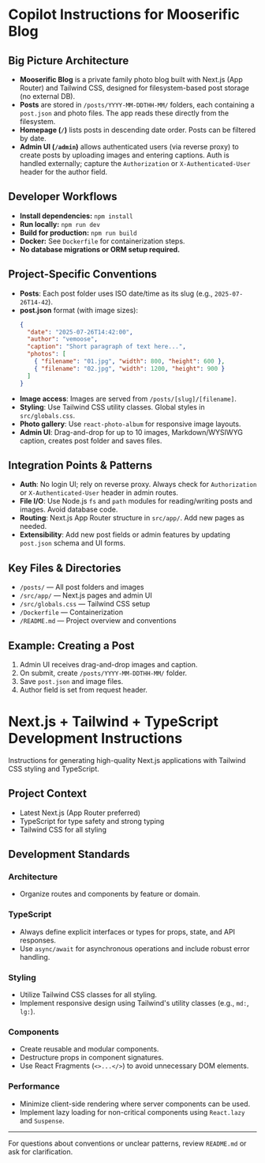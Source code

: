 # Copilot Instructions for Mooserific Blog

## Big Picture Architecture
- **Mooserific Blog** is a private family photo blog built with Next.js (App Router) and Tailwind CSS, designed for filesystem-based post storage (no external DB).
- **Posts** are stored in `/posts/YYYY-MM-DDTHH-MM/` folders, each containing a `post.json` and photo files. The app reads these directly from the filesystem.
- **Homepage (`/`)** lists posts in descending date order. Posts can be filtered by date.
- **Admin UI (`/admin`)** allows authenticated users (via reverse proxy) to create posts by uploading images and entering captions. Auth is handled externally; capture the `Authorization` or `X-Authenticated-User` header for the author field.

## Developer Workflows
- **Install dependencies:** `npm install`
- **Run locally:** `npm run dev`
- **Build for production:** `npm run build`
- **Docker:** See `Dockerfile` for containerization steps.
- **No database migrations or ORM setup required.**

## Project-Specific Conventions
- **Posts**: Each post folder uses ISO date/time as its slug (e.g., `2025-07-26T14-42`).
- **post.json** format (with image sizes):
  ```json
  {
    "date": "2025-07-26T14:42:00",
    "author": "vemoose",
    "caption": "Short paragraph of text here...",
    "photos": [
      { "filename": "01.jpg", "width": 800, "height": 600 },
      { "filename": "02.jpg", "width": 1200, "height": 900 }
    ]
  }
  ```
- **Image access**: Images are served from `/posts/[slug]/[filename]`.
- **Styling**: Use Tailwind CSS utility classes. Global styles in `src/globals.css`.
- **Photo gallery**: Use `react-photo-album` for responsive image layouts.
- **Admin UI**: Drag-and-drop for up to 10 images, Markdown/WYSIWYG caption, creates post folder and saves files.

## Integration Points & Patterns
- **Auth**: No login UI; rely on reverse proxy. Always check for `Authorization` or `X-Authenticated-User` header in admin routes.
- **File I/O**: Use Node.js `fs` and `path` modules for reading/writing posts and images. Avoid database code.
- **Routing**: Next.js App Router structure in `src/app/`. Add new pages as needed.
- **Extensibility**: Add new post fields or admin features by updating `post.json` schema and UI forms.

## Key Files & Directories
- `/posts/` — All post folders and images
- `/src/app/` — Next.js pages and admin UI
- `/src/globals.css` — Tailwind CSS setup
- `/Dockerfile` — Containerization
- `/README.md` — Project overview and conventions

## Example: Creating a Post
1. Admin UI receives drag-and-drop images and caption.
2. On submit, create `/posts/YYYY-MM-DDTHH-MM/` folder.
3. Save `post.json` and image files.
4. Author field is set from request header.

# Next.js + Tailwind + TypeScript Development Instructions

Instructions for generating high-quality Next.js applications with Tailwind CSS styling and TypeScript.

## Project Context
-   Latest Next.js (App Router preferred)
-   TypeScript for type safety and strong typing
-   Tailwind CSS for all styling

## Development Standards
### Architecture
-   Organize routes and components by feature or domain.

### TypeScript
-   Always define explicit interfaces or types for props, state, and API responses.
-   Use `async/await` for asynchronous operations and include robust error handling.

### Styling
-   Utilize Tailwind CSS classes for all styling.
-   Implement responsive design using Tailwind's utility classes (e.g., `md:`, `lg:`).

### Components
-   Create reusable and modular components.
-   Destructure props in component signatures.
-   Use React Fragments (`<>...</>`) to avoid unnecessary DOM elements.

### Performance
-   Minimize client-side rendering where server components can be used.
-   Implement lazy loading for non-critical components using `React.lazy` and `Suspense`.


---
For questions about conventions or unclear patterns, review `README.md` or ask for clarification.
